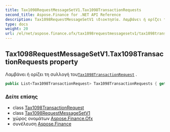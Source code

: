 ```yaml
---
title: Tax1098RequestMessageSetV1.Tax1098TransactionRequests
second_title: Aspose.Finance for .NET API Reference
description: Tax1098RequestMessageSetV1 ιδιοκτησία. Λαμβάνει ή ορίζει τη συλλογή τουTax1098TransactionRequest .
type: docs
weight: 20
url: /el/net/aspose.finance.ofx/tax1098requestmessagesetv1/tax1098transactionrequests/
---
```

## Tax1098RequestMessageSetV1.Tax1098TransactionRequests property

Λαμβάνει ή ορίζει τη συλλογή του[`Tax1098TransactionRequest`](../../../aspose.finance.ofx.tax1098/tax1098transactionrequest/) .

```csharp
public List<Tax1098TransactionRequest> Tax1098TransactionRequests { get; set; }
```

### Δείτε επίσης

* class [Tax1098TransactionRequest](../../../aspose.finance.ofx.tax1098/tax1098transactionrequest/)
* class [Tax1098RequestMessageSetV1](../)
* χώρος ονομάτων [Aspose.Finance.Ofx](../../tax1098requestmessagesetv1/)
* συνέλευση [Aspose.Finance](../../../)


